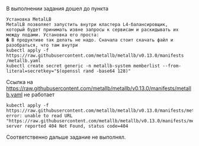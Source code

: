 В выполнении задания дошел до пункта
```
Установка MetalLB
MetalLB позволяет запустить внутри кластера L4-балансировщик,
который будет принимать извне запросы к сервисам и раскидывать их
между подами. Установка его проста:
� В продуктиве так делать не надо. Сначала стоит скачать файл и
разобраться, что там внутри
kubectl apply -f https://raw.githubusercontent.com/metallb/metallb/v0.13.0/manifests
/metallb.yaml
kubectl create secret generic -n metallb-system memberlist --from-
literal=secretkey="$(openssl rand -base64 128)"
```
Ссылка на https://raw.githubusercontent.com/metallb/metallb/v0.13.0/manifests/metallb.yaml не работает
```
kubectl apply -f https://raw.githubusercontent.com/metallb/metallb/v0.13.0/manifests/metallb.yaml
error: unable to read URL "https://raw.githubusercontent.com/metallb/metallb/v0.13.0/manifests/metallb.yaml", server reported 404 Not Found, status code=404
```
Соответственно дальше задание не выполнял.